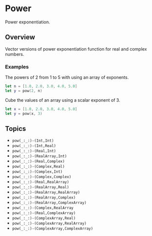 # Power

Power exponentiation.

## Overview

Vector versions of power exponentiation function for real and complex numbers.

### Examples

The powers of 2 from  1 to 5 with using an array of exponents.

```swift
let n = [1.0, 2.0, 3.0, 4.0, 5.0]
let y = pow(2, n)
```

Cube the values of an array using a scalar exponent of 3.

```swift
let x = [1.0, 2.0, 3.0, 4.0, 5.0]
let y = pow(x, 3)
```

## Topics

- ``pow(_:_:)-(Int,Int)``
- ``pow(_:_:)-(Int,Real)``
- ``pow(_:_:)-(Real,Int)``
- ``pow(_:_:)-(RealArray,Int)``
- ``pow(_:_:)-(Real,Complex)``
- ``pow(_:_:)-(Complex,Real)``
- ``pow(_:_:)-(Complex,Int)``
- ``pow(_:_:)-(Complex,Complex)``
- ``pow(_:_:)-(Real,RealArray)``
- ``pow(_:_:)-(RealArray,Real)``
- ``pow(_:_:)-(RealArray,RealArray)``
- ``pow(_:_:)-(RealArray,Complex)``
- ``pow(_:_:)-(RealArray,ComplexArray)``
- ``pow(_:_:)-(Complex,RealArray``
- ``pow(_:_:)-(Real,ComplexArray)``
- ``pow(_:_:)-(ComplexArray,Real)``
- ``pow(_:_:)-(ComplexArray,RealArray)``
- ``pow(_:_:)-(ComplexArray,ComplexArray)``
